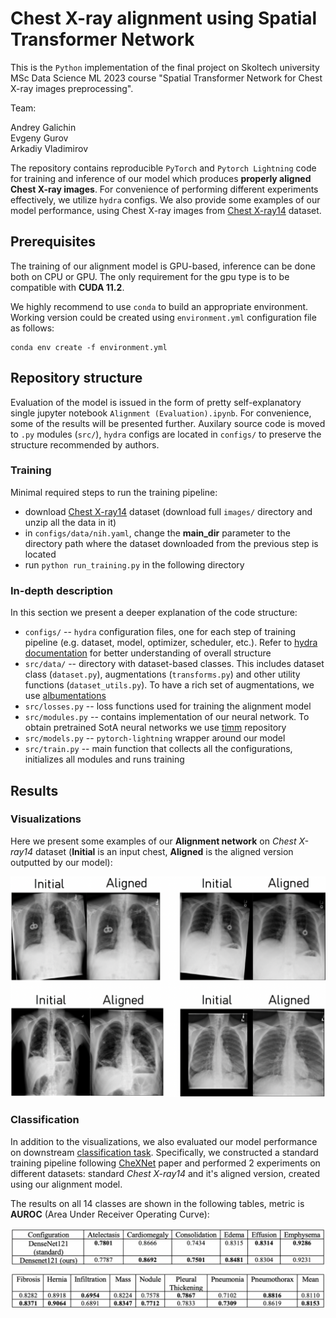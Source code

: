 # Chest X-ray alignment using Spatial Transformer Network

This is the `Python` implementation of the final project on Skoltech university MSc Data Science ML 2023 course "Spatial Transformer Network for Chest X-ray images preprocessing".

Team:

Andrey Galichin\
Evgeny Gurov\
Arkadiy Vladimirov

The repository contains reproducible `PyTorch` and `Pytorch Lightning` code for training and inference of our model which produces **properly aligned Chest X-ray images**. For convenience of performing different experiments effectively, we utilize `hydra` configs. We also provide some examples of our model performance, using Chest X-ray images from [Chest X-ray14](https://arxiv.org/pdf/1705.02315v5.pdf) dataset.

## Prerequisites

The training of our alignment model is GPU-based, inference can be done both on CPU or GPU. The only requirement for the gpu type is to be compatible with **CUDA 11.2**.

We highly recommend to use `conda` to build an appropriate environment. Working version could be created using `environment.yml` configuration file as follows:
```
conda env create -f environment.yml
```

## Repository structure

Evaluation of the model is issued in the form of pretty self-explanatory single jupyter notebook `Alignment (Evaluation).ipynb`. For convenience, some of the results will be presented further. Auxilary source code is moved to `.py` modules (`src/`), `hydra` configs are located in `configs/` to preserve the structure recommended by authors.

### Training

Minimal required steps to run the training pipeline:

* download [Chest X-ray14](https://nihcc.app.box.com/v/ChestXray-NIHCC/folder/36938765345) dataset (download full `images/` directory and unzip all the data in it)
* in `configs/data/nih.yaml`, change the **main_dir** parameter to the directory path where the dataset downloaded from the previous step is located
* run `python run_training.py` in the following directory

### In-depth description

In this section we present a deeper explanation of the code structure:

* `configs/` -- `hydra` configuration files, one for each step of training pipeline (e.g. dataset, model, optimizer, scheduler, etc.). Refer to [hydra documentation](https://hydra.cc/docs/intro/) for better understanding of overall structure
* `src/data/` -- directory with dataset-based classes. This includes dataset class (`dataset.py`), augmentations (`transforms.py`) and other utility functions (`dataset_utils.py`). To have a rich set of augmentations, we use [albumentations](https://albumentations.ai/)
* `src/losses.py` -- loss functions used for training the alignment model
* `src/modules.py` -- contains implementation of our neural network. To obtain pretrained SotA neural networks we use [timm](https://github.com/huggingface/pytorch-image-models) repository
* `src/models.py` -- `pytorch-lightning` wrapper around our model
* `src/train.py` -- main function that collects all the configurations, initializes all modules and runs training

## Results

### Visualizations

Here we present some examples of our **Alignment network** on *Chest X-ray14* dataset (**Initial** is an input chest, **Aligned** is the aligned version outputted by our model):

<p align="center"><img src="images/alignment_results.png" width="600" /></p>

### Classification

In addition to the visualizations, we also evaluated our model performance on downstream [classification task](https://paperswithcode.com/sota/multi-label-classification-on-chestx-ray14). Specifically, we constructed a standard training pipeline following [CheXNet](https://arxiv.org/pdf/1711.05225v3.pdf) paper and performed 2 experiments on different datasets: standard *Chest X-ray14* and it's aligned version, created using our alignment model.

The results on all 14 classes are shown in the following tables, metric is **AUROC** (Area Under Receiver Operating Curve):

<p align="center"><img src="images/classification.png" width="600" /></p>
